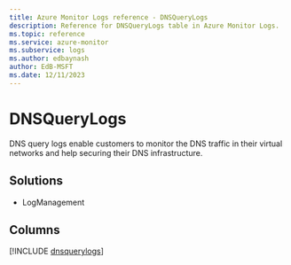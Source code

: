 ```yaml
---
title: Azure Monitor Logs reference - DNSQueryLogs
description: Reference for DNSQueryLogs table in Azure Monitor Logs.
ms.topic: reference
ms.service: azure-monitor
ms.subservice: logs
ms.author: edbaynash
author: EdB-MSFT
ms.date: 12/11/2023
---
```


# DNSQueryLogs

DNS query logs enable customers to monitor the DNS traffic in their virtual networks and help securing their DNS infrastructure.

## Solutions

- LogManagement

            


## Columns
  
[!INCLUDE [dnsquerylogs](../includes/dnsquerylogs-include.md)]
